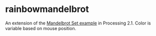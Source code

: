 rainbowmandelbrot
=================
An extension of the <a href=http://processing.org/examples/mandelbrot.html>Mandelbrot Set example</a> in Processing 2.1. Color is variable based on mouse position.
